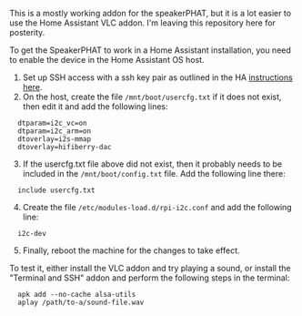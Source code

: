 This is a mostly working addon for the speakerPHAT, but it is a lot easier to use the Home Assistant VLC addon. I'm leaving this repository here for posterity.

To get the SpeakerPHAT to work in a Home Assistant installation, you need to enable the device in the Home Assistant OS host.
  1. Set up SSH access with a ssh key pair as outlined in the HA [instructions here](https://developers.home-assistant.io/docs/operating-system/debugging/#enabling-ssh-access-to-the-host).
  2. On the host, create the file `/mnt/boot/usercfg.txt` if it does not exist, then edit it and add the following lines:
  ```
    dtparam=i2c_vc=on  
    dtparam=i2c_arm=on  
    dtoverlay=i2s-mmap  
    dtoverlay=hifiberry-dac  
  ```
  3. If the usercfg.txt file above did not exist, then it probably needs to be included in the `/mnt/boot/config.txt` file. Add the following line there:
  ```
    include usercfg.txt
  ```
  4. Create the file `/etc/modules-load.d/rpi-i2c.conf` and add the following line:
  ```
    i2c-dev
  ```
  5. Finally, reboot the machine for the changes to take effect.

To test it, either install the VLC addon and try playing a sound, or install the "Terminal and SSH" addon and perform the following steps in the terminal:
  ```
    apk add --no-cache alsa-utils
    aplay /path/to-a/sound-file.wav
  ```
